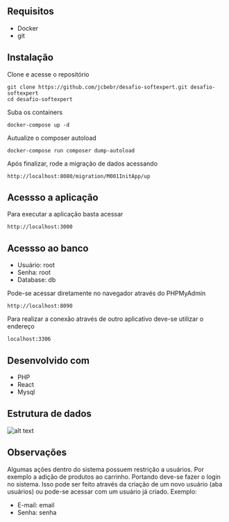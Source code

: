 ## Requisitos
- Docker
- git

## Instalação

Clone e acesse o repositório
```
git clone https://github.com/jcbebr/desafio-softexpert.git desafio-softexpert
cd desafio-softexpert
```
Suba os containers
```
docker-compose up -d
```
Autualize o composer autoload
```
docker-compose run composer dump-autoload
```
Após finalizar, rode a migração de dados acessando
```
http://localhost:8080/migration/M001InitApp/up
```

## Acessso a aplicação
Para executar a aplicação basta acessar
```
http://localhost:3000
```

## Acessso ao banco
- Usuário: root
- Senha: root
- Database: db

Pode-se acessar diretamente no navegador através do PHPMyAdmin
```
http://localhost:8090
```
Para realizar a conexão através de outro aplicativo deve-se utilizar o endereço

```
localhost:3306
```

## Desenvolvido com
- PHP
- React
- Mysql

## Estrutura de dados
![alt text](https://i.imgur.com/M8KqM18.png)

## Observações
Algumas ações dentro do sistema possuem restrição a usuários. Por exemplo a adição de produtos ao carrinho. Portando deve-se fazer o login no sistema. Isso pode ser feito através da criação de um novo usuário (aba usuários) ou pode-se acessar com um usuário já criado. 
Exemplo: 
- E-mail: email
- Senha: senha
